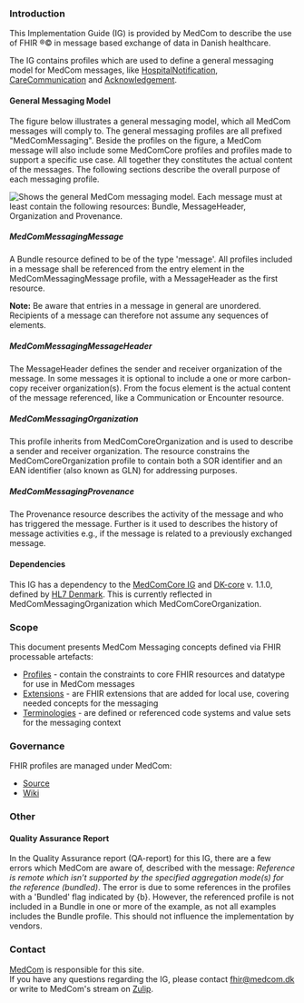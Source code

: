 ### Introduction

This Implementation Guide (IG) is provided by MedCom to describe the use of FHIR &reg;&copy; in message based exchange of data in Danish healthcare.

The IG contains profiles which are used to define a general messaging model for MedCom messages, like [HospitalNotification](https://build.fhir.org/ig/medcomdk/dk-medcom-hospitalnotification/), [CareCommunication](https://build.fhir.org/ig/medcomdk/dk-medcom-carecommunication/) and [Acknowledgement](https://build.fhir.org/ig/medcomdk/dk-medcom-acknowledgement/). 

#### General Messaging Model

The figure below illustrates a general messaging model, which all MedCom messages will comply to. The general messaging profiles are all prefixed "MedComMessaging". Beside the profiles on the figure, a MedCom message will also include some MedComCore profiles and profiles made to support a specific use case. All together they constitutes the actual content of the messages. The following sections describe the overall purpose of each messaging profile.

<img alt="Shows the general MedCom messaging model. Each message must at least contain the following resources: Bundle, MessageHeader, Organization and Provenance." src="./MessagingModel.png" style="float:none; display:block; margin-left:auto; margin-right:auto;" />

##### MedComMessagingMessage

A Bundle resource defined to be of the type 'message'. All profiles included in a message shall be referenced from the entry element in the MedComMessagingMessage profile, with a MessageHeader as the first resource. 

__Note:__ Be aware that entries in a message in general are unordered. Recipients of a message can therefore not assume any sequences of elements.

##### MedComMessagingMessageHeader

The MessageHeader defines the sender and receiver organization of the message. In some messages it is optional to include a one or more carbon-copy receiver organization(s). From the focus element is the actual content of the message referenced, like a Communication or Encounter resource. 

##### MedComMessagingOrganization

This profile inherits from MedComCoreOrganization and is used to describe a sender and receiver organization. The resource constrains the MedComCoreOrganization profile to contain both a SOR identifier and an EAN identifier (also known as GLN) for addressing purposes.

##### MedComMessagingProvenance

The Provenance resource describes the activity of the message and who has triggered the message. Further is it used to describes the history of message activities e.g., if the message is related to a previously exchanged message. 

#### Dependencies
This IG has a dependency to the [MedComCore IG](https://build.fhir.org/ig/hl7dk/dk-medcom-core/) and [DK-core](https://hl7.dk/fhir/core/) v. 1.1.0, defined by [HL7 Denmark](https://hl7.dk/). This is currently reflected in MedComMessagingOrganization which MedComCoreOrganization. 

### Scope

This document presents MedCom Messaging concepts defined via FHIR processable artefacts:

* [Profiles](profiles.html) - contain the constraints to core FHIR resources and datatype for use in MedCom messages
* [Extensions](extensions.html) - are FHIR extensions that are added for local use, covering needed concepts for the messaging
* [Terminologies](terminology.html) - are defined or referenced code systems and value sets for the messaging context

### Governance

FHIR profiles are managed under MedCom:

* [Source](https://github.com/hl7dk/dk-medcom)
* [Wiki](https://github.com/hl7dk/dk-medcom)

### Other

#### Quality Assurance Report

In the Quality Assurance report (QA-report) for this IG, there are a few errors which MedCom are aware of, described with the message: _Reference is remote which isn’t supported by the specified aggregation mode(s) for the reference (bundled)_. The error is due to some references in the profiles with a 'Bundled' flag indicated by {b}. However, the referenced profile is not included in a Bundle in one or more of the example, as not all examples includes the Bundle profile. This should not influence the implementation by vendors.

### Contact

[MedCom](https://www.medcom.dk/) is responsible for this site.<br> 
If you have any questions regarding the IG, please contact <fhir@medcom.dk> or write to MedCom's stream on [Zulip](https://chat.fhir.org/#narrow/stream/315677-denmark.2Fmedcom.2FFHIRimplementationErfaGroup).

